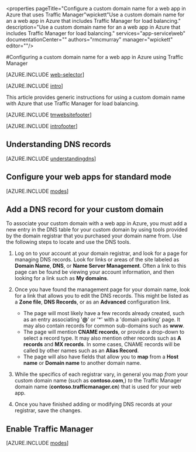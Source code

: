 <properties 
	pageTitle="Configure a custom domain name for a web app in Azure that uses Traffic Manager"wpickett"Use a custom domain name for an a web app in Azure that includes Traffic Manager for load balancing." 
    description="Use a custom domain name for an a web app in Azure that includes Traffic Manager for load balancing." 
	services="app-service\web" 
	documentationCenter="" 
	authors="rmcmurray" 
	manager="wpickett" 
	editor=""/>

<tags
	ms.service="app-service-web"
	ms.date="02/04/2016"
	wacn.date=""/>

#Configuring a custom domain name for a web app in Azure using Traffic Manager

[AZURE.INCLUDE [web-selector](../includes/websites-custom-domain-selector.md)]

[AZURE.INCLUDE [intro](../includes/custom-dns-web-site-intro-traffic-manager.md)]

This article provides generic instructions for using a custom domain name with Azure that use Traffic Manager for load balancing.

[AZURE.INCLUDE [tmwebsitefooter](../includes/custom-dns-web-site-traffic-manager-notes.md)]

[AZURE.INCLUDE [introfooter](../includes/custom-dns-web-site-intro-notes.md)]

<a name="understanding-records"></a>
## Understanding DNS records

[AZURE.INCLUDE [understandingdns](../includes/custom-dns-web-site-understanding-dns-traffic-manager.md)]

<a name="bkmk_configsharedmode"></a>
## Configure your web apps for standard mode

[AZURE.INCLUDE [modes](../includes/custom-dns-web-site-modes-traffic-manager.md)]

<a name="bkmk_configurecname"></a>
## Add a DNS record for your custom domain


To associate your custom domain with a web app in Azure, you must add a new entry in the DNS table for your custom domain by using tools provided by the domain registrar that you purchased your domain name from. Use the following steps to locate and use the DNS tools.

1. Log on to your account at your domain registrar, and look for a page for managing DNS records. Look for links or areas of the site labeled as **Domain Name**, **DNS**, or **Name Server Management**. Often a link to this page can be found be viewing your account information, and then looking for a link such as **My domains**.

4. Once you have found the management page for your domain name, look for a link that allows you to edit the DNS records. This might be listed as a **Zone file**, **DNS Records**, or as an **Advanced** configuration link.

	* The page will most likely have a few records already created, such as an entry associating '**@**' or '\*' with a 'domain parking' page. It may also contain records for common sub-domains such as **www**.
	* The page will mention **CNAME records**, or provide a drop-down to select a record type. It may also mention other records such as **A records** and **MX records**. In some cases, CNAME records will be called by other names such as an **Alias Record**.
	* The page will also have fields that allow you to **map** from a **Host name** or **Domain name** to another domain name.

5. While the specifics of each registrar vary, in general you map *from* your custom domain name (such as **contoso.com**,) *to* the Traffic Manager domain name (**contoso.trafficmanager.cn**) that is used for your web app.

6. Once you have finished adding or modifying DNS records at your registrar, save the changes.

<a name="enabledomain"></a>
## Enable Traffic Manager

[AZURE.INCLUDE [modes](../includes/custom-dns-web-site-enable-on-traffic-manager.md)]
